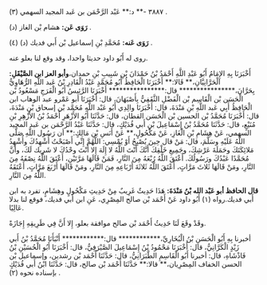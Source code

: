 ٣٨٨٧ -** د:** عَبْد الرَّحْمَن بن عَبد المجيد السهمي (٣) .

**رَوَى عَن:** هشام بْن الغاز (د) .

**رَوَى عَنه:** مُحَمَّدِ بْنِ إسماعيل بْن أَبي فديك (د) (٤) .

روى له أَبُو داود حديثا واحدا، وقد وقع لنا بعلو عنه.

أَخْبَرَنَا بِهِ الإِمَامُ أَبُو عَبْدِ اللَّهِ أَحْمَدُ بْنُ حَمْدَانَ بْنِ شَبِيبِ بْنِ حمدان،**وأبو العز ابن الصَّيْقَلِ:** الْحَرَّانِيَّانِ،** قَالا:** أَخْبَرَنَا الْحَافِظُ أَبُو مُحَمَّدٍ عَبْدُ الْقَادِرِ بْنُ عَبد اللَّهِ الرُّهَاوِيُّ بِحَرَّانَ،**************** قال:**************** أَخْبَرَنَا الرَّئِيسُ أَبُو الْفَرَجِ مَسْعُودُ بْن الْحَسَن بْن الْقَاسِم بْن الْفَضْلِ الثَّقَفِيُّ بِأَصْبَهَانَ، قال: أَخْبَرَنَا أبو عَمْرو عبد الوهاب ابن الْحَافِظُ أَبِي عَبد اللَّهِ بْنِ مَنْدَةَ، قال: أَخْبَرَنَا والِدِي أَبُو عَبْد اللَّهِ مُحَمَّد بْن إسحاق بْنِ مَنْدَةَ، قال: أَخْبَرَنَا مُحَمَّدُ بْن الحسين بْن الْحَسَن القطان، قال: حَدَّثَنَا أَبُو الأَزْهَرِ أَحْمَدُ بْنُ الأَزْهِرِ بْنِ مُنَيْعٍ، قال: حَدَّثَنَا مُحَمَّدُ بْنُ إِسْمَاعِيلَ بْنِ أَبي فُدَيْكٍ، قال: حَدَّثَنَا عَبْدُ الرَّحْمَن بن عَبد المجيد السهمي، عَنْ هِشَامِ بْنِ الْغَازِ، عَنْ مَكْحُولٍ،** عَنْ أَنَسِ بْنِ مَالِكٍ:** أن رَسُول اللَّهِ صَلَّى اللَّهُ عَلَيْهِ وسَلَّمَ، قال: مَنْ قال حِينَ يُصْبِحُ أَوْ يُمْسِي: اللَّهُمَّ إِنِّي أَصْبَحْتُ أُشْهِدُكَ وأُشْهِدُ مَلائِكَتَكَ وحَمَلَةَ عَرْشِكَ، وجَمِيعِ خَلْقِكَ أَنَّكَ أَنْتَ اللَّهُ لا إِلَهَ إِلا أَنْتَ وحْدُكَ لا شَرِيك لَكَ، وأَنَّ مُحَمَّدًا عَبْدُكَ ورَسُولُكَ. أَعْتَقَ اللَّهُ رُبْعَهُ مِنَ النَّارِ، فَمَنْ قَالَهَا مَرَّتَيْنِ، أَعْتَقَ اللَّهُ نِصْفَهُ مِنَ النَّارِ، ومَنْ قَالَهَا ثَلاثَ مَرَّاتٍ، أَعْتَقَ اللَّهُ ثَلاثَةَ أَرْبَاعِهِ مِنَ النَّارِ، ومَنْ قَالَهَا أَرْبَعَ مَرَّاتٍ، أَعْتَقَهُ اللَّهُ مِنَ النَّارِ.

**قال الحافظ أبو عَبْد الله بْنُ مَنْدَةَ:** هَذَا حَدِيثٌ غَرِيبٌ مِنْ حَدِيثِ مَكْحُولٍ وهِشَامٍ، تفرد به ابن أَبي فديك.رواه (١) أَبُو داود عَنْ أَحْمَد بْن صالح المِصْرِي، عَنِ ابن أَبي فديك، فوقع لنا بدلا عَالِيًا.

وقَدْ وقَعَ لَنَا حَدِيثُ أَحْمَد بْن صالح موافقة بعلو، إِلا أَنَّ فِي طَرِيقِهِ إِجَازَةً.

أخبرنا بِهِ أَبُو الْحَسَنِ بْنُ الْبُخَارِيِّ،************ قال:************ أَنْبَأَنَا مُحَمَّدُ بْنُ أَبي زَيْدٍ الْكَرَّانِيُّ، قال: أَخْبَرَنَا مَحْمُودُ بْنُ إِسْمَاعِيلَ الصَّيْرَفِيُّ، قال: أَخْبَرَنَا أَبُو الْحُسَيْنِ بْنُ فَاذْشَاهِ، قال: أخبرنا أَبُو الْقَاسِمِ الطَّبَرَانِيُّ، قال: حَدَّثَنَا أَحْمَد بْن رشدين، وإسماعيل بْن الحسن الخفاف المِصْرِيان،** قالا:** حَدَّثَنَا أَحْمَد بْن صالح، قال: حَدَّثَنَا ابْنُ أَبي فُدَيْكٍ بإسناده نحوه (٢) .